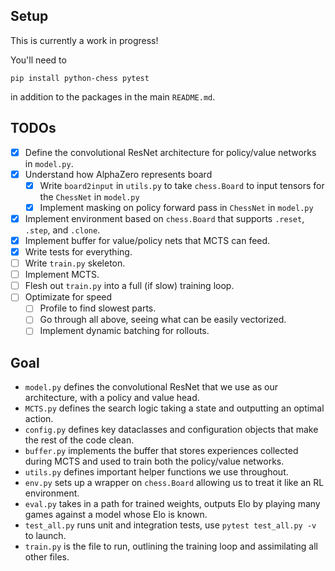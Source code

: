 ## Setup

This is currently a work in progress! 

You'll need to 

`pip install python-chess pytest` 

in addition to the packages in the main `README.md`.

## TODOs

- [x] Define the convolutional ResNet architecture for policy/value networks in `model.py`. 
- [x] Understand how AlphaZero represents board
    - [x] Write `board2input` in `utils.py` to take `chess.Board` to input tensors for the `ChessNet` in `model.py` 
    - [x] Implement masking on policy forward pass in `ChessNet` in `model.py` 
- [x] Implement environment based on `chess.Board` that supports `.reset`, `.step`, and `.clone`. 
- [x] Implement buffer for value/policy nets that MCTS can feed. 
- [x] Write tests for everything. 
- [ ] Write `train.py` skeleton. 
- [ ] Implement MCTS. 
- [ ] Flesh out `train.py` into a full (if slow) training loop. 
- [ ] Optimizate for speed 
    - [ ] Profile to find slowest parts. 
    - [ ] Go through all above, seeing what can be easily vectorized. 
    - [ ] Implement dynamic batching for rollouts. 

## Goal

- `model.py` defines the convolutional ResNet that we use as our architecture, with a policy and value head. 
- `MCTS.py` defines the search logic taking a state and outputting an optimal action. 
- `config.py` defines key dataclasses and configuration objects that make the rest of the code clean. 
- `buffer.py` implements the buffer that stores experiences collected during MCTS and used to train both the policy/value networks. 
- `utils.py` defines important helper functions we use throughout. 
- `env.py` sets up a wrapper on `chess.Board` allowing us to treat it like an RL environment. 
- `eval.py` takes in a path for trained weights, outputs Elo by playing many games against a model whose Elo is known.
- `test_all.py` runs unit and integration tests, use `pytest test_all.py -v` to launch.  
- `train.py` is the file to run, outlining the training loop and assimilating all other files.  

<!-- ## Lessons Learned 

TODO  -->